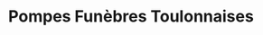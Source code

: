 ---
title: "Pompes Funèbres Toulonnaises"
url: /toulon/pompes-funebres-toulonnaises/
shop: directeurs de funérailles
---